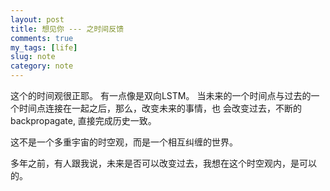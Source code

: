 ```yaml
---
layout: post
title: 想见你 --- 之时间反馈
comments: true
my_tags: [life]
slug: note
category: note
---
```


这个的时间观很正耶。
有一点像是双向LSTM。
当未来的一个时间点与过去的一个时间点连接在一起之后，那么，改变未来的事情，也
会改变过去，不断的backpropagate, 直接完成历史一致。

这不是一个多重宇宙的时空观，而是一个相互纠缠的世界。

多年之前，有人跟我说，未来是否可以改变过去，我想在这个时空观内，是可以的。












